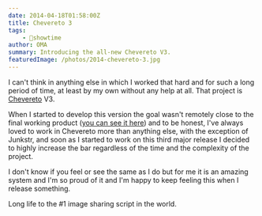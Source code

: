 ```yaml
---
date: 2014-04-18T01:58:00Z
title: Chevereto 3
tags:
    - 🤯showtime
author: OMA
summary: Introducing the all-new Chevereto V3.
featuredImage: /photos/2014-chevereto-3.jpg
---
```


I can't think in anything else in which I worked that hard and for such a long period of time, at least by my own without any help at all. That project is [Chevereto](https://chevereto.com) V3.

When I started to develop this version the goal wasn't remotely close to the final working product ([you can see it here](https://demo.chevereto.com)) and to be honest, I've always loved to work in Chevereto more than anything else, with the exception of Junkstr, and soon as I started to work on this third major release I decided to highly increase the bar regardless of the time and the complexity of the project.

I don't know if you feel or see the same as I do but for me it is an amazing system and I'm so proud of it and I'm happy to keep feeling this when I release something.

Long life to the #1 image sharing script in the world.
